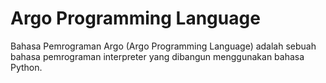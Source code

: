 # Argo Programming Language

Bahasa Pemrograman Argo (Argo Programming Language) adalah sebuah bahasa pemrograman interpreter yang dibangun menggunakan bahasa Python.